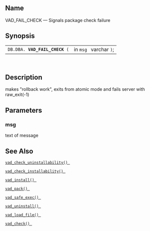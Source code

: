 <div id="fn_vad_fail_check" class="refentry">

<div class="titlepage">

</div>

<div class="refnamediv">

## Name

VAD_FAIL_CHECK — Signals package check failure

</div>

<div class="refsynopsisdiv">

## Synopsis

<div id="fsyn_vad_fail_check" class="funcsynopsis">

|                                    |                        |
|------------------------------------|------------------------|
| `DB.DBA. `**`VAD_FAIL_CHECK`**` (` | in `msg ` varchar `)`; |

<div class="funcprototype-spacer">

 

</div>

</div>

</div>

<div id="desc_54" class="refsect1">

## Description

makes "rollback work", exits from atomic mode and fails server with
raw_exit(-1)

</div>

<div id="params_02_01" class="refsect1">

## Parameters

<div id="id117575" class="refsect2">

### msg

text of message

</div>

</div>

<div id="seealso_26" class="refsect1">

## See Also

<a href="fn_vad_check_uninstallability.html" class="link"
title="VAD_CHECK_UNINSTALLABILITY"><code
class="function">vad_check_uninstallability() </code></a>

<a href="fn_vad_check_installability.html" class="link"
title="VAD_CHECK_INSTALLABILITY"><code
class="function">vad_check_installability() </code></a>

<a href="fn_vad_install.html" class="link" title="VAD_INSTALL"><code
class="function">vad_install() </code></a>

<a href="fn_vad_pack.html" class="link" title="VAD_PACK"><code
class="function">vad_pack() </code></a>

<a href="fn_vad_safe_exec.html" class="link" title="VAD_SAFE_EXEC"><code
class="function">vad_safe_exec() </code></a>

<a href="fn_vad_uninstall.html" class="link" title="VAD_UNINSTALL"><code
class="function">vad_uninstall() </code></a>

<a href="fn_vad_load_file.html" class="link" title="VAD_LOAD_FILE"><code
class="function">vad_load_file() </code></a>

<a href="fn_vad_check.html" class="link" title="VAD_CHECK"><code
class="function">vad_check() </code></a>

</div>

</div>
